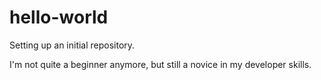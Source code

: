 # hello-world
Setting up an initial repository.

I'm not quite a beginner anymore, but still a novice in my developer skills.
